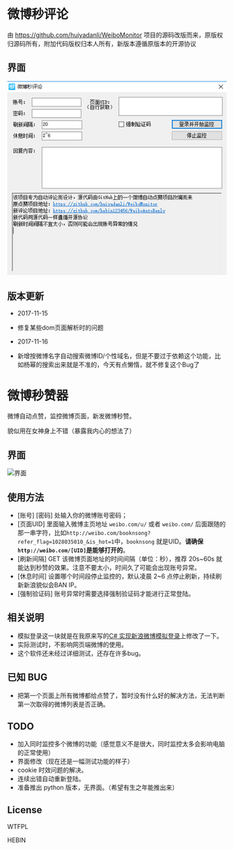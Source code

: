 # 微博秒评论
由 https://github.com/huiyadanli/WeiboMonitor 项目的源码改版而来，原版权归源码所有，附加代码版权归本人所有，新版本遵循原版本的开源协议

## 界面
![界面](https://raw.githubusercontent.com/hebin123456/WeiboAutoReply/master/image/screenshot1.png)

## 版本更新
* 2017-11-15
* 修复某些dom页面解析时的问题

* 2017-11-16
* 新增按微博名字自动搜索微博ID/个性域名，但是不要过于依赖这个功能，比如杨幂的搜索出来就是不准的，今天有点懒惰，就不修复这个Bug了

# 微博秒赞器
微博自动点赞，监控微博页面，新发微博秒赞。

貌似用在女神身上不错（暴露我内心的想法了）

## 界面
![界面](https://raw.githubusercontent.com/huiyadanli/WeiboMonitor/master/image/screenshot0.png)

## 使用方法
* [账号] [密码] 处输入你的微博账号密码；
* [页面UID] 里面输入微博主页地址 `weibo.com/u/` 或者 `weibo.com/` 后面跟随的那一串字符，比如`http://weibo.com/booknsong?refer_flag=1028035010_&is_hot=1`中，`booknsong` 就是UID。**请确保`http://weibo.com/[UID]`是能够打开的**。
* [刷新间隔] GET 该微博页面地址的时间间隔（单位：秒），推荐 20s~60s 就能达到秒赞的效果。注意不要太小，时间久了可能会出现账号异常。
* [休息时间] 设置哪个时间段停止监控的，默认凌晨 2~6 点停止刷新，持续刷新新浪貌似会BAN IP。
* [强制验证码] 账号异常时需要选择强制验证码才能进行正常登陆。

## 相关说明
* 模拟登录这一块就是在我原来写的[C# 实现新浪微博模拟登录](https://github.com/huiyadanli/SinaLogin)上修改了一下。
* 实际测试时，不影响网页端微博的使用。
* 这个软件还未经过详细测试，还存在许多bug。

## 已知 BUG
* 把第一个页面上所有微博都给点赞了，暂时没有什么好的解决方法，无法判断第一次取得的微博列表是否正确。

## TODO
* 加入同时监控多个微博的功能（感觉意义不是很大，同时监控太多会影响电脑的正常使用）
* 界面修改（现在还是一幅测试功能的样子）
* cookie 时效问题的解决。
* 连续出错自动重新登陆。
* 准备推出 python 版本，无界面。（希望有生之年能推出来）

## License
WTFPL

HEBIN